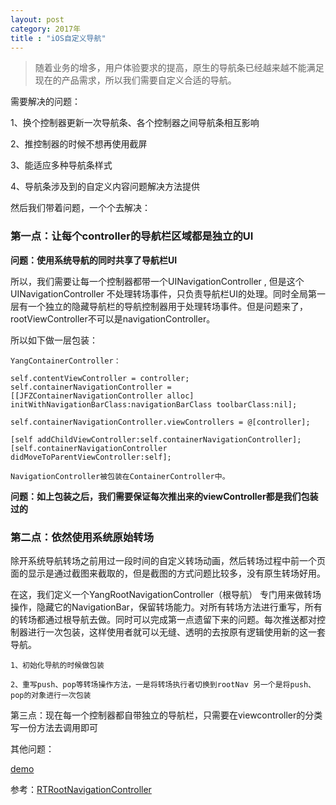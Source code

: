 ```yaml
---
layout: post
category: 2017年
title : "iOS自定义导航"
---
```


> 随着业务的增多，用户体验要求的提高，原生的导航条已经越来越不能满足现在的产品需求，所以我们需要自定义合适的导航。



需要解决的问题：

1、换个控制器更新一次导航条、各个控制器之间导航条相互影响

2、推控制器的时候不想再使用截屏

3、能适应多种导航条样式

4、导航条涉及到的自定义内容问题解决方法提供



然后我们带着问题，一个个去解决：



### 第一点：让每个controller的导航栏区域都是独立的UI

**问题：使用系统导航的同时共享了导航栏UI**

所以，我们需要让每一个控制器都带一个UINavigationController , 但是这个UINavigationController 不处理转场事件，只负责导航栏UI的处理。同时全局第一层有一个独立的隐藏导航栏的导航控制器用于处理转场事件。但是问题来了，rootViewController不可以是navigationController。

所以如下做一层包装：

```
YangContainerController：

self.contentViewController = controller;
self.containerNavigationController = [[JFZContainerNavigationController alloc] initWithNavigationBarClass:navigationBarClass toolbarClass:nil];

self.containerNavigationController.viewControllers = @[controller];

[self addChildViewController:self.containerNavigationController];
[self.containerNavigationController didMoveToParentViewController:self];

NavigationController被包装在ContainerController中。
```

**问题：如上包装之后，我们需要保证每次推出来的viewController都是我们包装过的**

### 第二点：依然使用系统原始转场

除开系统导航转场之前用过一段时间的自定义转场动画，然后转场过程中前一个页面的显示是通过截图来截取的，但是截图的方式问题比较多，没有原生转场好用。

在这，我们定义一个YangRootNavigationController（根导航） 专门用来做转场操作，隐藏它的NavigationBar，保留转场能力。对所有转场方法进行重写，所有的转场都通过根导航去做。同时可以完成第一点遗留下来的问题。每次推送都对控制器进行一次包装，这样使用者就可以无缝、透明的去按原有逻辑使用新的这一套导航。

```
1、初始化导航的时候做包装

2、重写push、pop等转场操作方法，一是将转场执行者切换到rootNav 另一个是将push、pop的对象进行一次包装
```



第三点：现在每一个控制器都自带独立的导航栏，只需要在viewcontroller的分类写一份方法去调用即可



其他问题：





[demo](https://github.com/xilankong/YangNavigationHelper)



参考：[RTRootNavigationController](https://github.com/rickytan/RTRootNavigationController)